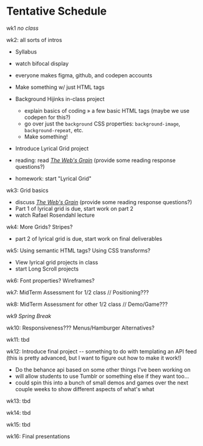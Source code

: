 # Tentative Schedule

wk1 _no class_

wk2: all sorts of intros

- Syllabus
- watch bifocal display
- everyone makes figma, github, and codepen accounts
- Make something w/ just HTML tags
- Background Hijinks in-class project

  - explain basics of coding » a few basic HTML tags (maybe we use codepen for this?)
  - go over just the `background` CSS properties: `background-image`, `background-repeat`, etc.
  - Make something!

- Introduce Lyrical Grid project
- reading: read [_The Web's Grain_](http://frankchimero.com/writing/the-webs-grain/) (provide some reading response questions?)
- homework: start "Lyrical Grid"

wk3: Grid basics

- discuss [_The Web's Grain_](http://frankchimero.com/writing/the-webs-grain/) (provide some reading response questions?)
- Part 1 of lyrical grid is due, start work on part 2
- watch Rafael Rosendahl lecture

wk4: More Grids? Stripes?

- part 2 of lyrical grid is due, start work on final deliverables

wk5: Using semantic HTML tags? Using CSS transforms?

- View lyrical grid projects in class
- start Long Scroll projects

wk6: Font properties? Wireframes?

wk7: MidTerm Assessment for 1/2 class // Positioning???

wk8: MidTerm Assessment for other 1/2 class // Demo/Game???

wk9 _Spring Break_

wk10: Responsiveness??? Menus/Hamburger Alternatives?

wk11: tbd

wk12: Introduce final project -- something to do with templating an API feed (this is pretty advanced, but I want to figure out how to make it work!)

- Do the behance api based on some other things I've been working on
- will allow students to use Tumblr or something else if they want too...
- could spin this into a bunch of small demos and games over the next couple weeks to show different aspects of what's what

wk13: tbd

wk14: tbd

wk15: tbd

wk16: Final presentations
